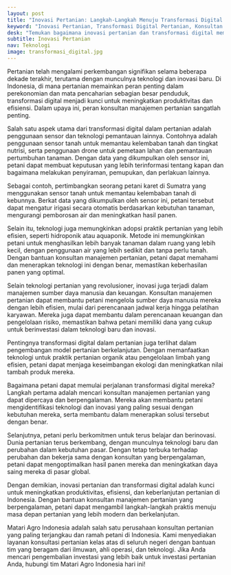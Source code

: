 ```yaml
---
layout: post
title: "Inovasi Pertanian: Langkah-Langkah Menuju Transformasi Digital dengan Bantuan Konsultan Manajemen"
keyword: "Inovasi Pertanian, Transformasi Digital Pertanian, Konsultan Manajemen Pertanian, Teknologi Pertanian, Pertanian Modern, Efisiensi Pertanian, Produktivitas Pertanian, Indonesia"
desk: "Temukan bagaimana inovasi pertanian dan transformasi digital membantu petani di Indonesia meningkatkan produktivitas, efisiensi, dan keberlanjutan"
subtitle: Inovasi Pertanian
nav: Teknologi
image: transformasi_digital.jpg
---
```


Pertanian telah mengalami perkembangan signifikan selama beberapa dekade terakhir, terutama dengan munculnya teknologi dan inovasi baru. Di Indonesia, di mana pertanian memainkan peran penting dalam perekonomian dan mata pencaharian sebagian besar penduduk, transformasi digital menjadi kunci untuk meningkatkan produktivitas dan efisiensi. Dalam upaya ini, peran konsultan manajemen pertanian sangatlah penting.

Salah satu aspek utama dari transformasi digital dalam pertanian adalah penggunaan sensor dan teknologi pemantauan lainnya. Contohnya adalah penggunaan sensor tanah untuk memantau kelembaban tanah dan tingkat nutrisi, serta penggunaan drone untuk pemetaan lahan dan pemantauan pertumbuhan tanaman. Dengan data yang dikumpulkan oleh sensor ini, petani dapat membuat keputusan yang lebih terinformasi tentang kapan dan bagaimana melakukan penyiraman, pemupukan, dan perlakuan lainnya.

Sebagai contoh, pertimbangkan seorang petani karet di Sumatra yang menggunakan sensor tanah untuk memantau kelembaban tanah di kebunnya. Berkat data yang dikumpulkan oleh sensor ini, petani tersebut dapat mengatur irigasi secara otomatis berdasarkan kebutuhan tanaman, mengurangi pemborosan air dan meningkatkan hasil panen.

Selain itu, teknologi juga memungkinkan adopsi praktik pertanian yang lebih efisien, seperti hidroponik atau aquaponik. Metode ini memungkinkan petani untuk menghasilkan lebih banyak tanaman dalam ruang yang lebih kecil, dengan penggunaan air yang lebih sedikit dan tanpa perlu tanah. Dengan bantuan konsultan manajemen pertanian, petani dapat memahami dan menerapkan teknologi ini dengan benar, memastikan keberhasilan panen yang optimal.

Selain teknologi pertanian yang revolusioner, inovasi juga terjadi dalam manajemen sumber daya manusia dan keuangan. Konsultan manajemen pertanian dapat membantu petani mengelola sumber daya manusia mereka dengan lebih efisien, mulai dari perencanaan jadwal kerja hingga pelatihan karyawan. Mereka juga dapat membantu dalam perencanaan keuangan dan pengelolaan risiko, memastikan bahwa petani memiliki dana yang cukup untuk berinvestasi dalam teknologi baru dan inovasi.

Pentingnya transformasi digital dalam pertanian juga terlihat dalam pengembangan model pertanian berkelanjutan. Dengan memanfaatkan teknologi untuk praktik pertanian organik atau pengelolaan limbah yang efisien, petani dapat menjaga keseimbangan ekologi dan meningkatkan nilai tambah produk mereka.

Bagaimana petani dapat memulai perjalanan transformasi digital mereka? Langkah pertama adalah mencari konsultan manajemen pertanian yang dapat dipercaya dan berpengalaman. Mereka akan membantu petani mengidentifikasi teknologi dan inovasi yang paling sesuai dengan kebutuhan mereka, serta membantu dalam menerapkan solusi tersebut dengan benar.

Selanjutnya, petani perlu berkomitmen untuk terus belajar dan berinovasi. Dunia pertanian terus berkembang, dengan munculnya teknologi baru dan perubahan dalam kebutuhan pasar. Dengan tetap terbuka terhadap perubahan dan bekerja sama dengan konsultan yang berpengalaman, petani dapat mengoptimalkan hasil panen mereka dan meningkatkan daya saing mereka di pasar global.

Dengan demikian, inovasi pertanian dan transformasi digital adalah kunci untuk meningkatkan produktivitas, efisiensi, dan keberlanjutan pertanian di Indonesia. Dengan bantuan konsultan manajemen pertanian yang berpengalaman, petani dapat mengambil langkah-langkah praktis menuju masa depan pertanian yang lebih modern dan berkelanjutan.

Matari Agro Indonesia adalah salah satu perusahaan konsultan pertanian yang paling terjangkau dan ramah petani di Indonesia. Kami menyediakan layanan konsultasi pertanian kelas atas di seluruh negeri dengan bantuan tim yang beragam dari ilmuwan, ahli operasi, dan teknologi. Jika Anda mencari pengembalian investasi yang lebih baik untuk investasi pertanian Anda, hubungi tim Matari Agro Indonesia hari ini!
